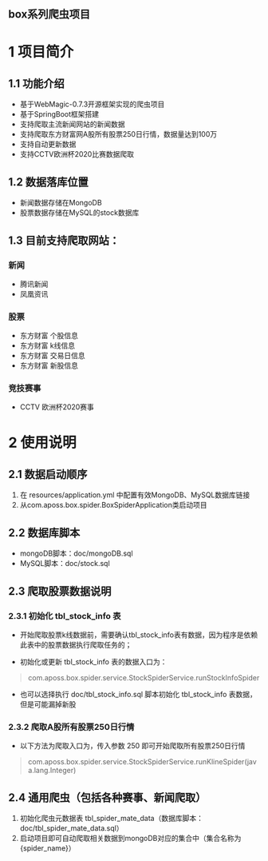 box系列爬虫项目
---
# 1 项目简介
## 1.1 功能介绍
- 基于WebMagic-0.7.3开源框架实现的爬虫项目
- 基于SpringBoot框架搭建
- 支持爬取主流新闻网站的新闻数据
- 支持爬取东方财富网A股所有股票250日行情，数据量达到100万
- 支持自动更新数据
- 支持CCTV欧洲杯2020比赛数据爬取

## 1.2 数据落库位置
- 新闻数据存储在MongoDB
- 股票数据存储在MySQL的stock数据库

## 1.3 目前支持爬取网站：

### 新闻
- 腾讯新闻
- 凤凰资讯

### 股票
- 东方财富 个股信息
- 东方财富 k线信息
- 东方财富 交易日信息
- 东方财富 新股信息

### 竞技赛事
- CCTV 欧洲杯2020赛事


# 2 使用说明

## 2.1 数据启动顺序
1. 在 resources/application.yml 中配置有效MongoDB、MySQL数据库链接
2. 从com.aposs.box.spider.BoxSpiderApplication类启动项目

## 2.2 数据库脚本
- mongoDB脚本：doc/mongoDB.sql
- MySQL脚本：doc/stock.sql

## 2.3 爬取股票数据说明
### 2.3.1 初始化 tbl_stock_info 表
- 开始爬取股票k线数据前，需要确认tbl_stock_info表有数据，因为程序是依赖此表中的股票数据执行爬取任务的；

- 初始化或更新 tbl_stock_info 表的数据入口为：
> com.aposs.box.spider.service.StockSpiderService.runStockInfoSpider

- 也可以选择执行 doc/tbl_stock_info.sql 脚本初始化 tbl_stock_info 表数据，但是可能漏掉新股

### 2.3.2 爬取A股所有股票250日行情
- 以下方法为爬取入口为，传入参数 250 即可开始爬取所有股票250日行情
> com.aposs.box.spider.service.StockSpiderService.runKlineSpider(java.lang.Integer)

## 2.4 通用爬虫（包括各种赛事、新闻爬取）
1. 初始化爬虫元数据表 tbl_spider_mate_data（数据库脚本：doc/tbl_spider_mate_data.sql）
2. 启动项目即可自动爬取相关数据到mongoDB对应的集合中（集合名称为{spider_name}）








